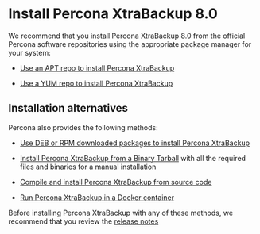 # Install Percona XtraBackup 8.0

We recommend that you install Percona XtraBackup 8.0 from the official Percona software repositories using the appropriate package manager for your system:

* [Use an APT repo to install Percona XtraBackup](./installation/apt_repo.md)

* [Use a YUM repo to install Percona XtraBackup](./installation/yum_repo.md)

## Installation alternatives

Percona also provides the following methods:

* [Use DEB or RPM downloaded packages to install Percona XtraBackup](./installation/deb-rpm-packages.md)

* [Install Percona XtraBackup from a Binary Tarball](./installation/binary-tarball.md) with all the required files and binaries for a manual installation

* [Compile and install Percona XtraBackup from source code](./installation/compiling_xtrabackup.md)

* [Run Percona XtraBackup in a Docker container](./installation/docker.md)

Before installing Percona XtraBackup with any of these methods, we recommend that you review the [release notes](./release-notes.md)
